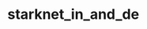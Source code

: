 # starknet_in_and_de
<!-- Auto-update: 2025-10-14T14:54:54.317738 -->

<!-- Auto-update: 2025-10-19T09:16:11.610953 -->
